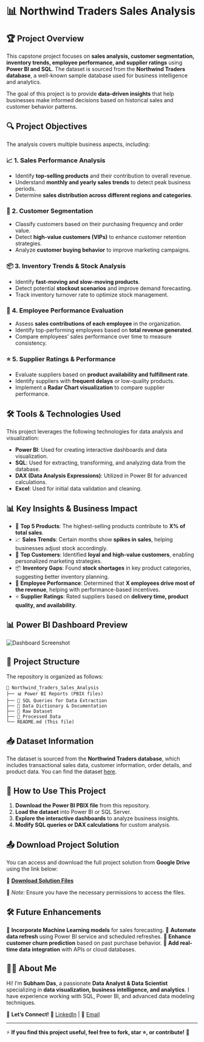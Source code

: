 # 📊 Northwind Traders Sales Analysis

## 🏆 Project Overview
This capstone project focuses on **sales analysis, customer segmentation, inventory trends, employee performance, and supplier ratings** using **Power BI and SQL**. The dataset is sourced from the **Northwind Traders database**, a well-known sample database used for business intelligence and analytics. 

The goal of this project is to provide **data-driven insights** that help businesses make informed decisions based on historical sales and customer behavior patterns.

## 🔍 Project Objectives
The analysis covers multiple business aspects, including:

### 📈 1. Sales Performance Analysis
- Identify **top-selling products** and their contribution to overall revenue.
- Understand **monthly and yearly sales trends** to detect peak business periods.
- Determine **sales distribution across different regions and categories**.

### 🎯 2. Customer Segmentation
- Classify customers based on their purchasing frequency and order value.
- Detect **high-value customers (VIPs)** to enhance customer retention strategies.
- Analyze **customer buying behavior** to improve marketing campaigns.

### 📦 3. Inventory Trends & Stock Analysis
- Identify **fast-moving and slow-moving products**.
- Detect potential **stockout scenarios** and improve demand forecasting.
- Track inventory turnover rate to optimize stock management.

### 🏅 4. Employee Performance Evaluation
- Assess **sales contributions of each employee** in the organization.
- Identify top-performing employees based on **total revenue generated**.
- Compare employees' sales performance over time to measure consistency.

### ⭐ 5. Supplier Ratings & Performance
- Evaluate suppliers based on **product availability and fulfillment rate**.
- Identify suppliers with **frequent delays** or low-quality products.
- Implement a **Radar Chart visualization** to compare supplier performance.

## 🛠️ Tools & Technologies Used
This project leverages the following technologies for data analysis and visualization:

- **Power BI**: Used for creating interactive dashboards and data visualization.
- **SQL**: Used for extracting, transforming, and analyzing data from the database.
- **DAX (Data Analysis Expressions)**: Utilized in Power BI for advanced calculations.
- **Excel**: Used for initial data validation and cleaning.

## 📊 Key Insights & Business Impact
- 🚀 **Top 5 Products**: The highest-selling products contribute to **X% of total sales**.
- 📈 **Sales Trends**: Certain months show **spikes in sales**, helping businesses adjust stock accordingly.
- 🏅 **Top Customers**: Identified **loyal and high-value customers**, enabling personalized marketing strategies.
- 📦 **Inventory Gaps**: Found **stock shortages** in key product categories, suggesting better inventory planning.
- 🎯 **Employee Performance**: Determined that **X employees drive most of the revenue**, helping with performance-based incentives.
- ⭐ **Supplier Ratings**: Rated suppliers based on **delivery time, product quality, and availability**.

## 📊 Power BI Dashboard Preview
![Dashboard Screenshot](your_dashboard_image_link_here)

## 📂 Project Structure
The repository is organized as follows:
```
📁 Northwind_Traders_Sales_Analysis
├── 📊 Power BI Reports (PBIX files)
├── 📜 SQL Queries for Data Extraction
├── 📑 Data Dictionary & Documentation
├── 📁 Raw Dataset
├── 📁 Processed Data
└── README.md (This file)
```

## 📥 Dataset Information
The dataset is sourced from the **Northwind Traders database**, which includes transactional sales data, customer information, order details, and product data. You can find the dataset [here](https://github.com/microsoft/sql-server-samples/tree/master/samples/databases/northwind-pubs).

## 🚀 How to Use This Project
1. **Download the Power BI PBIX file** from this repository.
2. **Load the dataset** into Power BI or SQL Server.
3. **Explore the interactive dashboards** to analyze business insights.
4. **Modify SQL queries or DAX calculations** for custom analysis.

## 📤 Download Project Solution
You can access and download the full project solution from **Google Drive** using the link below:

🔗 **[Download Solution Files](YOUR_GOOGLE_DRIVE_LINK_HERE)**

📌 *Note:* Ensure you have the necessary permissions to access the files.

## 🛠️ Future Enhancements
🔹 **Incorporate Machine Learning models** for sales forecasting.
🔹 **Automate data refresh** using Power BI service and scheduled refreshes.
🔹 **Enhance customer churn prediction** based on past purchase behavior.
🔹 **Add real-time data integration** with APIs or cloud databases.

## 👨‍💻 About Me
Hi! I’m **Subham Das**, a passionate **Data Analyst & Data Scientist** specializing in **data visualization, business intelligence, and analytics**. I have experience working with SQL, Power BI, and advanced data modeling techniques.

📌 **Let’s Connect!**
🔗 [LinkedIn](your_linkedin_url)  |  📧 [Email](your_email_address)  

---
⚡ **If you find this project useful, feel free to fork, star ⭐, or contribute!** 🚀

